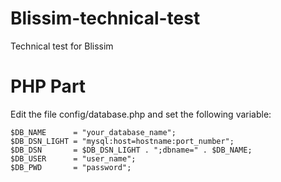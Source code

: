 # Blissim-technical-test
Technical test for Blissim


# PHP Part
Edit the file config/database.php and set the following variable:
```
$DB_NAME      = "your_database_name";
$DB_DSN_LIGHT = "mysql:host=hostname:port_number";
$DB_DSN       = $DB_DSN_LIGHT . ";dbname=" . $DB_NAME;
$DB_USER      = "user_name";
$DB_PWD       = "password";
```
